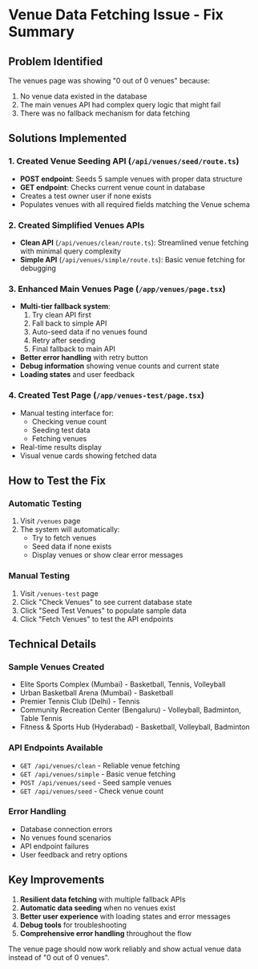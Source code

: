 # Venue Data Fetching Issue - Fix Summary

## Problem Identified
The venues page was showing "0 out of 0 venues" because:
1. No venue data existed in the database
2. The main venues API had complex query logic that might fail
3. There was no fallback mechanism for data fetching

## Solutions Implemented

### 1. Created Venue Seeding API (`/api/venues/seed/route.ts`)
- **POST endpoint**: Seeds 5 sample venues with proper data structure
- **GET endpoint**: Checks current venue count in database
- Creates a test owner user if none exists
- Populates venues with all required fields matching the Venue schema

### 2. Created Simplified Venues APIs
- **Clean API** (`/api/venues/clean/route.ts`): Streamlined venue fetching with minimal query complexity
- **Simple API** (`/api/venues/simple/route.ts`): Basic venue fetching for debugging

### 3. Enhanced Main Venues Page (`/app/venues/page.tsx`)
- **Multi-tier fallback system**:
  1. Try clean API first
  2. Fall back to simple API
  3. Auto-seed data if no venues found
  4. Retry after seeding
  5. Final fallback to main API
- **Better error handling** with retry button
- **Debug information** showing venue counts and current state
- **Loading states** and user feedback

### 4. Created Test Page (`/app/venues-test/page.tsx`)
- Manual testing interface for:
  - Checking venue count
  - Seeding test data
  - Fetching venues
- Real-time results display
- Visual venue cards showing fetched data

## How to Test the Fix

### Automatic Testing
1. Visit `/venues` page
2. The system will automatically:
   - Try to fetch venues
   - Seed data if none exists
   - Display venues or show clear error messages

### Manual Testing
1. Visit `/venues-test` page
2. Click "Check Venues" to see current database state
3. Click "Seed Test Venues" to populate sample data
4. Click "Fetch Venues" to test the API endpoints

## Technical Details

### Sample Venues Created
- Elite Sports Complex (Mumbai) - Basketball, Tennis, Volleyball
- Urban Basketball Arena (Mumbai) - Basketball
- Premier Tennis Club (Delhi) - Tennis  
- Community Recreation Center (Bengaluru) - Volleyball, Badminton, Table Tennis
- Fitness & Sports Hub (Hyderabad) - Basketball, Volleyball, Badminton

### API Endpoints Available
- `GET /api/venues/clean` - Reliable venue fetching
- `GET /api/venues/simple` - Basic venue fetching
- `POST /api/venues/seed` - Seed sample venues
- `GET /api/venues/seed` - Check venue count

### Error Handling
- Database connection errors
- No venues found scenarios
- API endpoint failures
- User feedback and retry options

## Key Improvements
1. **Resilient data fetching** with multiple fallback APIs
2. **Automatic data seeding** when no venues exist
3. **Better user experience** with loading states and error messages
4. **Debug tools** for troubleshooting
5. **Comprehensive error handling** throughout the flow

The venue page should now work reliably and show actual venue data instead of "0 out of 0 venues".
